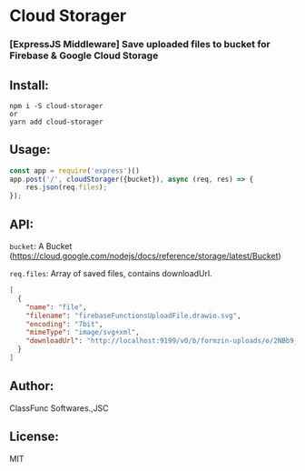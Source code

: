 # Cloud Storager

### [ExpressJS Middleware] Save uploaded files to bucket for Firebase & Google Cloud Storage

## Install:

```shell
npm i -S cloud-storager
or
yarn add cloud-storager
```

## Usage:

```js
const app = require('express')()
app.post('/', cloudStorager({bucket}), async (req, res) => {
    res.json(req.files);
});
```

## API:

`bucket`: A Bucket (https://cloud.google.com/nodejs/docs/reference/storage/latest/Bucket)

`req.files`: Array of saved files, contains downloadUrl.

```json
[
  {
    "name": "file",
    "filename": "firebaseFunctionsUploadFile.drawio.svg",
    "encoding": "7bit",
    "mimeType": "image/svg+xml",
    "downloadUrl": "http://localhost:9199/v0/b/formzin-uploads/o/2NBb9_firebaseFunctionsUploadFile.drawio.svg?alt=media&token=token_KT0H25x3kmUEEtW76NMx"
  }
]
```

## Author:
ClassFunc Softwares.,JSC

## License:
MIT

